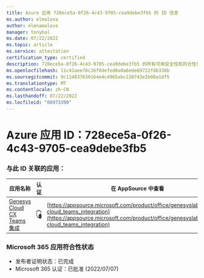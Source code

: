 ```yaml
---
title: Azure 应用 728ece5a-0f26-4c43-9705-cea9debe3fb5 的 ID 信息
ms.author: elmalova
author: elenamalova
manager: tonybal
ms.date: 07/22/2022
ms.topic: article
ms.service: attestation
certification_type: certified
description: 728ece5a-0f26-4c43-9705-cea9debe3fb5 的所有可用安全性和符合性信息。
ms.openlocfilehash: 11c41aee78c26f0defed8a0a6ede69722fdb338b
ms.sourcegitcommit: 9c114837630164e4c4965abc220743e2b08a1df5
ms.translationtype: MT
ms.contentlocale: zh-CN
ms.lasthandoff: 07/22/2022
ms.locfileid: "66973390"
---
```

# <a name="azure-app-id-728ece5a-0f26-4c43-9705-cea9debe3fb5"></a>Azure 应用 ID：728ece5a-0f26-4c43-9705-cea9debe3fb5


### <a name="apps-associated-with-this-id"></a>与此 ID 关联的应用：
| **应用名称** | **认证** | **在 AppSource 中查看** |
|--------------|---------------|-----------------------|
| [Genesys Cloud CX Teams 集成](../forward/genesyslabs.genesys-cloud_teams_integration.md) | <img alt="Certified application badge" src="../media/certified-badge.png" height="25" width="25" /> | [https://appsource.microsoft.com/product/office/genesyslabs.genesys-cloud_teams_integration](https://appsource.microsoft.com/product/office/genesyslabs.genesys-cloud_teams_integration) |

### <a name="microsoft-365-app-compliance-status"></a>Microsoft 365 应用符合性状态
- 发布者证明状态：已完成
- Microsoft 365 认证：已批准 (2022/07/07) 
